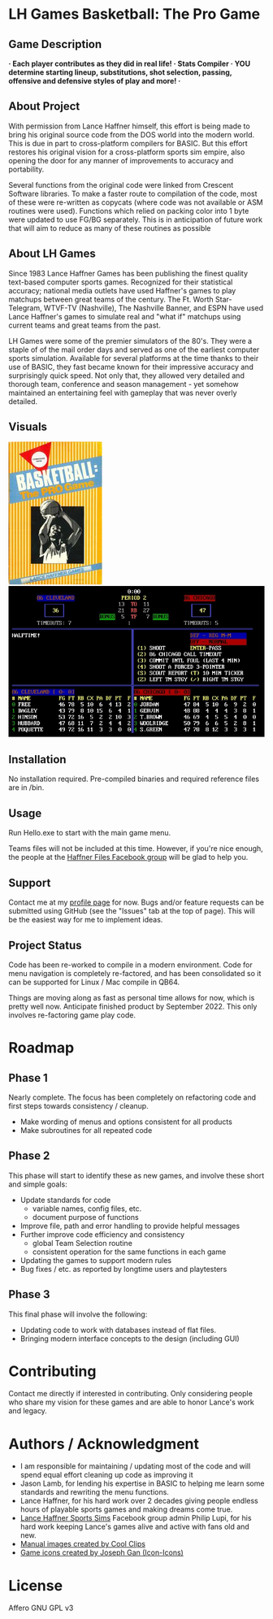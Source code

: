 # LH Games Basketball: The Pro Game #

## Game Description ##
**· Each player contributes as they did in real life! · Stats Compiler · YOU determine starting lineup, substitutions, shot selection, passing, offensive and defensive styles of play and more! ·**

## About Project ##
With permission from Lance Haffner himself, this effort is being made to bring his original source code from the DOS world into the modern world. This is due in part to cross-platform compilers for BASIC. But this effort restores his original vision for a cross-platform sports sim empire, also opening the door for any manner of improvements to accuracy and portability.

Several functions from the original code were linked from Crescent Software libraries. To make a faster route to compilation of the code, most of these were re-written as copycats (where code was not available or ASM routines were used). Functions which relied on packing color into 1 byte were updated to use FG/BG separately. This is in anticipation of future work that will aim to reduce as many of these routines as possible

## About LH Games ##
Since 1983 Lance Haffner Games has been publishing the finest quality text-based computer sports games. Recognized for their statistical accuracy; national media outlets have used Haffner's games to play matchups between great teams of the century. The Ft. Worth Star-Telegram, WTVF-TV (Nashville), The Nashville Banner, and ESPN have used Lance Haffner's games to simulate real and "what if" matchups using current teams and great teams from the past.

LH Games were some of the premier simulators of the 80's. They were a staple of of the mail order days and  served as one of the earliest computer sports simulation. Available for several platforms at the time thanks to their use of BASIC, they fast became known for their impressive accuracy and surprisingly quick speed. Not only that, they allowed very detailed and thorough team, conference and season management - yet somehow maintained an entertaining feel with gameplay that was never overly detailed. 

## Visuals ##
![pro baseball box art](pbb-box.jpg)
![pro baseball in action](pbb-action.jpg)

## Installation ##
No installation required. Pre-compiled binaries and required reference files are in /bin.

## Usage ##
Run Hello.exe to start with the main game menu.

Teams files will not be included at this time. However, if you're nice enough, the people at the [Haffner Files Facebook group](https://www.facebook.com/groups/183455342454939) will be glad to help you.

## Support ##
Contact me at my [profile page](https://github.com/jleonard2099/jleonard2099/tree/main) for now.
Bugs and/or feature requests can be submitted using GitHub (see the "Issues" tab at the top of page). This will be the easiest way for me to implement ideas.

## Project Status ##
Code has been re-worked to compile in a modern environment. Code for menu navigation is completely re-factored, and has been consolidated so it can be supported for Linux / Mac compile in QB64.

Things are moving along as fast as personal time allows for now, which is pretty well now. Anticipate finished product by September 2022. This only involves re-factoring game play code.

# Roadmap #
## Phase 1 ##
Nearly complete. The focus has been completely on refactoring code and first steps towards consistency / cleanup.
- Make wording of menus and options consistent for all products
- Make subroutines for all repeated code

## Phase 2 ##
This phase will start to identify these as new games, and involve these short and simple goals:
- Update standards for code
	- variable names, config files, etc.
	- document purpose of functions
- Improve file, path and error handling to provide helpful messages
- Further improve code efficiency and consistency
	- global Team Selection routine 
	- consistent operation for the same functions in each game
- Updating the games to support modern rules
- Bug fixes / etc. as reported by longtime users and playtesters

## Phase 3 ##
This final phase will involve the following:
- Updating code to work with databases instead of flat files.
- Bringing modern interface concepts to the design (including GUI)

# Contributing #
Contact me directly if interested in contributing. Only considering people who share my vision for these games and are able to honor Lance's work and legacy.

# Authors / Acknowledgment #
- I am responsible for maintaining / updating most of the code and will spend equal effort cleaning up code as improving it
- Jason Lamb, for lending his expertise in BASIC to helping me learn some standards and rewriting the menu functions.
- Lance Haffner, for his hard work over 2 decades giving people endless hours of playable sports games and making dreams come true.
- [Lance Haffner Sports Sims](https://www.facebook.com/groups/115923978469802) Facebook group admin Philip Lupi, for his hard work keeping Lance's games alive and active with fans old and new.
- [Manual images created by Cool Clips](http://search.coolclips.com/)
- [Game icons created by Joseph Gan (Icon-Icons)](https://icon-icons.com/users/XHgnBHIfJk0ZlajSy0A0x/icon-sets/)

# License #
Affero GNU GPL v3
